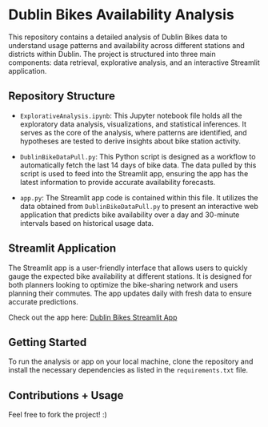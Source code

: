 # Dublin Bikes Availability Analysis

This repository contains a detailed analysis of Dublin Bikes data to understand usage patterns and availability across different stations and districts within Dublin. The project is structured into three main components: data retrieval, explorative analysis, and an interactive Streamlit application.

## Repository Structure

- `ExplorativeAnalysis.ipynb`: This Jupyter notebook file holds all the exploratory data analysis, visualizations, and statistical inferences. It serves as the core of the analysis, where patterns are identified, and hypotheses are tested to derive insights about bike station activity.

- `DublinBikeDataPull.py`: This Python script is designed as a workflow to automatically fetch the last 14 days of bike data. The data pulled by this script is used to feed into the Streamlit app, ensuring the app has the latest information to provide accurate availability forecasts.

- `app.py`: The Streamlit app code is contained within this file. It utilizes the data obtained from `DublinBikeDataPull.py` to present an interactive web application that predicts bike availability over a day and 30-minute intervals based on historical usage data.

## Streamlit Application

The Streamlit app is a user-friendly interface that allows users to quickly gauge the expected bike availability at different stations. It is designed for both planners looking to optimize the bike-sharing network and users planning their commutes. The app updates daily with fresh data to ensure accurate predictions.

Check out the app here: [Dublin Bikes Streamlit App](https://dublinbikes.streamlit.app/)

## Getting Started

To run the analysis or app on your local machine, clone the repository and install the necessary dependencies as listed in the `requirements.txt` file.

## Contributions + Usage

Feel free to fork the project! :) 
